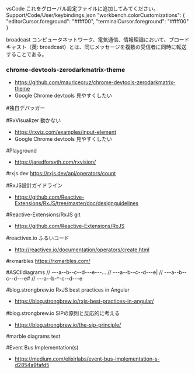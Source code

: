 vsCode
これをグローバル設定ファイルに追加してみてください。
Support/Code/User/keybindings.json
"workbench.colorCustomizations": {
    "editorCursor.foreground": "#ffff00",
    "terminalCursor.foreground": "#ffff00"
}


broadcast
コンピュータネットワーク、電気通信、情報理論において、ブロードキャスト（英: broadcast）とは、同じメッセージを複数の受信者に同時に転送することである。

### chrome-devtools-zerodarkmatrix-theme
* https://github.com/mauricecruz/chrome-devtools-zerodarkmatrix-theme
* Google Chrome devtools 見やすくしたい



#独自デバッガー

#RxVisualizer 動かない
* https://rxviz.com/examples/input-element
* Google Chrome devtools 見やすくしたい

#Playground
* https://jaredforsyth.com/rxvision/

#rxjs.dev
https://rxjs.dev/api/operators/count

#RxJS設計ガイドライン
* https://github.com/Reactive-Extensions/RxJS/tree/master/doc/designguidelines

#Reactive-Extensions/RxJS git
* https://github.com/Reactive-Extensions/RxJS

#reactivex.io ふるいコード
* http://reactivex.io/documentation/operators/create.html

#rxmarbles
https://rxmarbles.com/

#ASCIIdiagrams 
// ---a--b--c--d---e---...
// ---a--b--c--d---e|
// ---a--b--c--d---e#
// ---a--b-^-c--d---e

#blog.strongbrew.io RxJS best practices in Angular
* https://blog.strongbrew.io/rxjs-best-practices-in-angular/

#blog.strongbrew.io SIPの原則と反応的に考える
* https://blog.strongbrew.io/the-sip-principle/

#marble diagrams test

#Event Bus Implementation(s)
* https://medium.com/elixirlabs/event-bus-implementation-s-d2854a9fafd5


